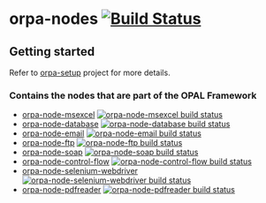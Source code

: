 # orpa-nodes [![Build Status](https://travis-ci.org/telligro/orpa-nodes.svg?branch=master)](https://travis-ci.org/telligro/orpa-nodes)
## Getting started
Refer to  [orpa-setup](https://github.com/telligro/orpa-setup) project for more details.
### Contains the nodes that are part of the OPAL Framework

* [orpa-node-msexcel](https://github.com/telligro/orpa-nodes/tree/master/packages/orpa-node-msexcel) 
[![orpa-node-msexcel build status](https://frozen-fortress-98851.herokuapp.com/telligro/orpa-nodes/2/badge?subject=build)](https://travis-ci.org/telligro/orpa-nodes)
* [orpa-node-database](https://github.com/telligro/orpa-nodes/tree/master/packages/orpa-node-database)
[![orpa-node-database build status](https://frozen-fortress-98851.herokuapp.com/telligro/orpa-nodes/5/badge?subject=build)](https://travis-ci.org/telligro/orpa-nodes)
* [orpa-node-email](https://github.com/telligro/orpa-nodes/tree/master/packages/orpa-node-email)
[![orpa-node-email build status](https://frozen-fortress-98851.herokuapp.com/telligro/orpa-nodes/8/badge?subject=build)](https://travis-ci.org/telligro/orpa-nodes)
* [orpa-node-ftp](https://github.com/telligro/orpa-nodes/tree/master/packages/orpa-node-ftp)
[![orpa-node-ftp build status](https://frozen-fortress-98851.herokuapp.com/telligro/orpa-nodes/11/badge?subject=build)](https://travis-ci.org/telligro/orpa-nodes)
* [orpa-node-soap](https://github.com/telligro/orpa-nodes/tree/master/packages/orpa-node-soap)
[![orpa-node-soap build status](https://frozen-fortress-98851.herokuapp.com/telligro/orpa-nodes/14/badge?subject=build)](https://travis-ci.org/telligro/orpa-nodes)
* [orpa-node-control-flow](https://github.com/telligro/orpa-nodes/tree/master/packages/orpa-node-control-flow)
[![orpa-node-control-flow build status](https://frozen-fortress-98851.herokuapp.com/telligro/orpa-nodes/17/badge?subject=build)](https://travis-ci.org/telligro/orpa-nodes)
* [orpa-node-selenium-webdriver](https://github.com/telligro/orpa-nodes/tree/master/packages/orpa-node-selenium-webdriver)
[![orpa-node-selenium-webdriver build status](https://frozen-fortress-98851.herokuapp.com/telligro/orpa-nodes/20/badge?subject=build)](https://travis-ci.org/telligro/orpa-nodes)
* [orpa-node-pdfreader](https://github.com/telligro/orpa-nodes/tree/master/packages/orpa-node-pdfreader)
[![orpa-node-pdfreader build status](https://frozen-fortress-98851.herokuapp.com/telligro/orpa-nodes/23/badge?subject=build)](https://travis-ci.org/telligro/orpa-nodes)



